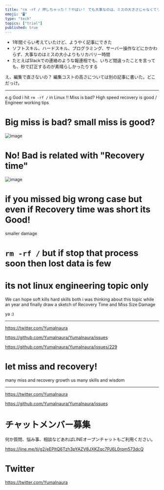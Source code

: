 ```yaml
---
title: "rm -rf / 押しちゃった！？やばい！ でも大事なのは、ミスの大きさじゃなくてリカバリータイムだよ"
emoji: "🖥"
type: "tech"
topics: ["trial"]
published: true
---
```




- 1年間ぐらい考えていたけど、ようやく記事にできた
- ソフトスキル、ハードスキル、プログラミング、サーバー操作などにかかわらず、大事なのはミスの大小よりもリカバリー時間
- たとえばSlackでの連絡のような報連相でも、いちど間違ったことを言っても、秒で訂正するのが素晴らしかったりする

え、編集で直さないの？ 編集コストの高さについては別の記事に書いた。どこだっけ。

---

e.g God i hit `rm -rf /` in Linux !! Miss is bad? High speed recovery is good / Engineer working tips

# Big miss is bad? small miss is good?

![image](https://user-images.githubusercontent.com/13635059/50672496-c6624080-101b-11e9-98b4-5e2817d8c8db.png)

# No! Bad is related with "Recovery time"

![image](https://user-images.githubusercontent.com/13635059/50672495-c5311380-101b-11e9-9538-20a761a6c3e0.png)

# if you missed big wrong case but even if Recovery time was short its Good!

smaller damage

# `rm -rf /` but if stop that process soon then lost data is few

# its not linux engineering topic only

We can hope soft kills hard skills both 
i was thinking about this topic while an year
and finally draw a sketch of Recovery Time and Miss Size Damage

ya :)


---

https://twitter.com/YumaInaura

https://github.com/YumaInaura/YumaInaura/issues

https://github.com/YumaInaura/YumaInaura/issues/229

# let miss and recovery!

many miss and recovery growth us many skills and wisdom


---

https://twitter.com/YumaInaura

https://github.com/YumaInaura/YumaInaura/issues








<!-- Update From Qiita API -->

# チャットメンバー募集


何か質問、悩み事、相談などあればLINEオープンチャットもご利用ください。

https://line.me/ti/g2/eEPltQ6Tzh3pYAZV8JXKZqc7PJ6L0rpm573dcQ





# Twitter


https://twitter.com/YumaInaura


<!-- Update From Qiita API -->


